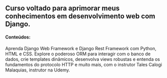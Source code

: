 ## Curso voltado para aprimorar meus conhecimentos em desenvolvimento web com Django.

#### Conteúdos:

Aprenda Django Web Framework e Django Rest Framework com Python, HTML e CSS. 
Explore o poderoso ORM para interagir com o banco de dados, crie templates dinâmicos, 
desenvolva views robustas e entenda os fundamentos do protocolo HTTP e muito mais, com 
o instrutor Tales Calogi Malaquias, instrutor na Udemy.




